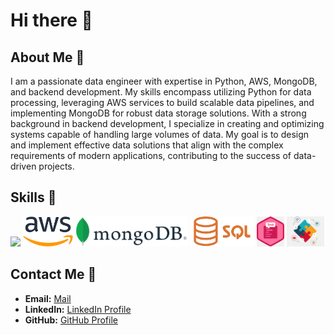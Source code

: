 # Hi there 👋

## About Me 🌱

I am a passionate data engineer with expertise in Python, AWS, MongoDB, and backend development. My skills encompass utilizing Python for data processing, leveraging AWS services to build scalable data pipelines, and implementing MongoDB for robust data storage solutions. With a strong background in backend development, I specialize in creating and optimizing systems capable of handling large volumes of data. My goal is to design and implement effective data solutions that align with the complex requirements of modern applications, contributing to the success of data-driven projects.

## Skills 🌱

<div>
  <img height="48" src="https://www.python.org/static/community_logos/python-logo-master-v3-TM.png">
  <img height="48" src="aws.png">
  <img height="48" src="mongodb.png">
  <img height="48" src="sql.png">
  <img height="48" src="utest.png">
  <img height="48" src="itest.jpeg">
</div>

## Contact Me 🌱

- **Email:** [Mail](nupur15june@gmail.com)
- **LinkedIn:** [LinkedIn Profile](https://www.linkedin.com/in/nupur-k-972112135/)
- **GitHub:** [GitHub Profile](https://github.com/nupur-khare)
